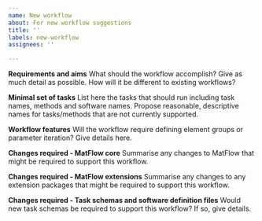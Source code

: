 ```yaml
---
name: New workflow
about: For new workflow suggestions
title: ''
labels: new-workflow
assignees: ''

---
```


**Requirements and aims**
What should the workflow accomplish? Give as much detail as possible. How will it be different to existing workflows?

**Minimal set of tasks**
List here the tasks that should run including task names, methods and software names. Propose reasonable, descriptive names for tasks/methods that are not currently supported.

**Workflow features**
Will the workflow require defining element groups or parameter iteration? Give details here.

**Changes required - MatFlow core**
Summarise any changes to MatFlow that might be required to support this workflow.

**Changes required - MatFlow extensions**
Summarise any changes to any extension packages that might be required to support this workflow.

**Changes required - Task schemas and software definition files**
Would new task schemas be required to support this workflow? If so, give details.
